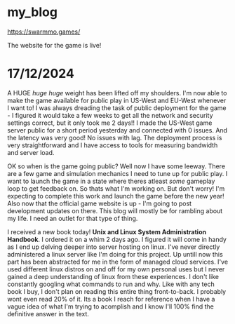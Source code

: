 # my_blog


https://swarmmo.games/

The website for the game is live! 

# 17/12/2024

A HUGE *huge* *huge* weight has been lifted off my shoulders. I'm now able to make the game available for public play in US-West and EU-West whenever I want to! I was always dreading the task of public deployment for the game - I figured it would take a few weeks to get all the network and security settings correct, but it only took me 2 days!! I made the US-West game server public for a short period yesterday and connected with 0 issues. And the latency was very good! No issues with lag. The deployment process is very straightforward and I have access to tools for measuring bandwidth and server load. 

OK so when is the game going public? Well now I have some leeway. There are a few game and simulation mechanics I need to tune up for public play. I want to launch the game in a state where theres atleast *some* gameplay loop to get feedback on. So thats what I'm working on. But don't worry! I'm expecting to complete this work and launch the game before the new year! 
Also now that the official game website is up - I'm going to post development updates on there. This blog will mostly be for rambling about my life. I need an outlet for that type of thing. 

I received a new book today! **Unix and Linux System Administration Handbook**. I ordered it on a whim 2 days ago. I figured it will come in handy as I end up delving deeper into server hosting on linux. I've never directly administered a linux server like I'm doing for this project. Up untill now this part has been abstracted for me in the form of managed cloud services. I've used different linux distros on and off for my own personal uses but I never gained a deep understanding of linux from these experiences. I don't like constantly googling what commands to run and why. 
Like with any tech book I buy, I don't plan on reading this entire thing front-to-back. I probably wont even read 20% of it. Its a book I reach for reference when I have a vague idea of what I'm trying to acomplish and I know I'll 100% find the definitive answer in the text. 
